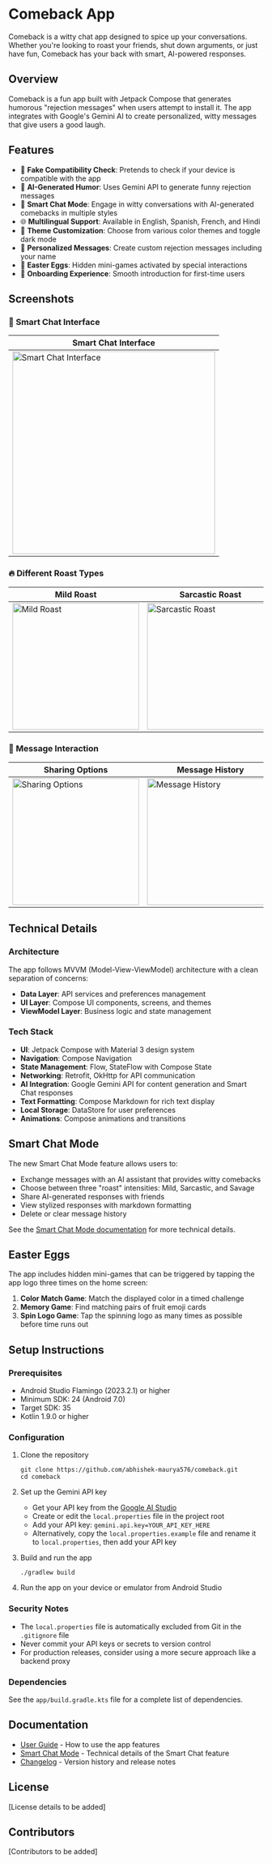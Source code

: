 # Comeback App

Comeback is a witty chat app designed to spice up your conversations. Whether you're looking to roast your friends, shut down arguments, or just have fun, Comeback has your back with smart, AI-powered responses.

## Overview

Comeback is a fun app built with Jetpack Compose that generates humorous "rejection messages" when users attempt to install it. The app integrates with Google's Gemini AI to create personalized, witty messages that give users a good laugh.

## Features

- 🚀 **Fake Compatibility Check**: Pretends to check if your device is compatible with the app
- 🤣 **AI-Generated Humor**: Uses Gemini API to generate funny rejection messages
- 💬 **Smart Chat Mode**: Engage in witty conversations with AI-generated comebacks in multiple styles
- 🌐 **Multilingual Support**: Available in English, Spanish, French, and Hindi
- 🎨 **Theme Customization**: Choose from various color themes and toggle dark mode
- 👤 **Personalized Messages**: Create custom rejection messages including your name
- 🥚 **Easter Eggs**: Hidden mini-games activated by special interactions
- 🧭 **Onboarding Experience**: Smooth introduction for first-time users

## Screenshots
### 📱 Smart Chat Interface

| Smart Chat Interface |
|----------------------|
| <img src="docs/image/smart_chat_interface.jpg" alt="Smart Chat Interface" width="400"/> |

### 🔥 Different Roast Types

| Mild Roast | Sarcastic Roast | Savage Roast |
|------------|------------------|--------------|
| <img src="docs/image/mild_roast.jpg" alt="Mild Roast" width="250"/> | <img src="docs/image/sarcastic_roast.jpg" alt="Sarcastic Roast" width="250"/> | <img src="docs/image/savage_roast.jpg" alt="Savage Roast" width="250"/> |

### 💬 Message Interaction

| Sharing Options | Message History | App Interface |
|-----------------|------------------|----------------|
| <img src="docs/image/sharing_options.jpg" alt="Sharing Options" width="250"/> | <img src="docs/image/message_history.jpg" alt="Message History" width="250"/> | <img src="docs/image/app_interface.jpg" alt="App Interface" width="250"/> |

## Technical Details

### Architecture
The app follows MVVM (Model-View-ViewModel) architecture with a clean separation of concerns:

- **Data Layer**: API services and preferences management
- **UI Layer**: Compose UI components, screens, and themes
- **ViewModel Layer**: Business logic and state management

### Tech Stack
- **UI**: Jetpack Compose with Material 3 design system
- **Navigation**: Compose Navigation
- **State Management**: Flow, StateFlow with Compose State
- **Networking**: Retrofit, OkHttp for API communication
- **AI Integration**: Google Gemini API for content generation and Smart Chat responses
- **Text Formatting**: Compose Markdown for rich text display
- **Local Storage**: DataStore for user preferences
- **Animations**: Compose animations and transitions

## Smart Chat Mode

The new Smart Chat Mode feature allows users to:
- Exchange messages with an AI assistant that provides witty comebacks
- Choose between three "roast" intensities: Mild, Sarcastic, and Savage
- Share AI-generated responses with friends
- View stylized responses with markdown formatting
- Delete or clear message history

See the [Smart Chat Mode documentation](./docs/SmartChatMode.md) for more technical details.

## Easter Eggs

The app includes hidden mini-games that can be triggered by tapping the app logo three times on the home screen:

1. **Color Match Game**: Match the displayed color in a timed challenge
2. **Memory Game**: Find matching pairs of fruit emoji cards
3. **Spin Logo Game**: Tap the spinning logo as many times as possible before time runs out

## Setup Instructions

### Prerequisites
- Android Studio Flamingo (2023.2.1) or higher
- Minimum SDK: 24 (Android 7.0)
- Target SDK: 35
- Kotlin 1.9.0 or higher

### Configuration

1. Clone the repository
   ```
   git clone https://github.com/abhishek-maurya576/comeback.git
   cd comeback
   ```

2. Set up the Gemini API key
   - Get your API key from the [Google AI Studio](https://makersuite.google.com/app/apikey)
   - Create or edit the `local.properties` file in the project root
   - Add your API key: `gemini.api.key=YOUR_API_KEY_HERE`
   - Alternatively, copy the `local.properties.example` file and rename it to `local.properties`, then add your API key

3. Build and run the app
   ```
   ./gradlew build
   ```
   
4. Run the app on your device or emulator from Android Studio

### Security Notes

- The `local.properties` file is automatically excluded from Git in the `.gitignore` file
- Never commit your API keys or secrets to version control
- For production releases, consider using a more secure approach like a backend proxy

### Dependencies
See the `app/build.gradle.kts` file for a complete list of dependencies.

## Documentation

- [User Guide](./docs/UserGuide.md) - How to use the app features
- [Smart Chat Mode](./docs/SmartChatMode.md) - Technical details of the Smart Chat feature
- [Changelog](./CHANGELOG.md) - Version history and release notes

## License

[License details to be added]

## Contributors

[Contributors to be added] 